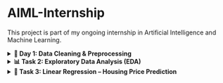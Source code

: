 # AIML-Internship
This project is part of my ongoing internship in Artificial Intelligence and Machine Learning. 
<details> 
<summary><strong>🧹 Day 1: Data Cleaning & Preprocessing</strong></summary><br>

<strong>🎯 Objective: </strong>
Learn how to clean and prepare raw data for Machine Learning models.

<strong>🛠️ Tools Used: </strong> Python, Pandas, NumPy, Matplotlib & Seaborn  

<strong>🗂️ Dataset: </strong> Titanic Dataset - A classic dataset used for ML and data preprocessing tasks.

<strong>✅ Steps Covered: </strong>
#### 1. Import the Dataset & Explore Basic Information
- Load the dataset using `pandas`.
- Display the first few rows.
- Check data types and number of missing values.

#### 2. Handle Missing Values
- Fill missing **Age** values using the **median**.
- Fill missing **Embarked** values using the **mode**.
- Drop **Cabin** due to excessive missing data.

#### 3. Convert Categorical Features into Numerical
- Convert **Sex** using **Label Encoding** (male → 0, female → 1).
- Apply **One-Hot Encoding** to the **Embarked** column.
- Drop high-cardinality text columns like **Name** and **Ticket**.

#### 4. Normalize / Standardize Numerical Features
- Standardize numerical columns (`Age`, `Fare`, `SibSp`, `Parch`) using **StandardScaler** from `sklearn`.
- This brings all numerical features to a similar scale (mean=0, std=1).

#### 5. Visualize & Remove Outliers
- Use **boxplots** to visualize outliers in numerical columns.
- Remove outliers using the **IQR (Interquartile Range)** method.

<strong>📘 What I Learned: </strong>

- Handling null and missing values.  
- Encoding categorical variables.  
- Feature scaling using standardization.  
- Detecting and removing outliers.  
- Building a clean dataset for machine learning.

<strong>📂 Output: </strong> A clean and preprocessed version of the Titanic dataset, ready for model training.

</details>

<details>
<summary><strong>📊 Task 2: Exploratory Data Analysis (EDA)</strong></summary><br>

<strong>🎯 Objective: </strong> Understand the dataset using statistics and visualizations to uncover structure, trends, and potential issues.

<strong>🛠️ Tools Used: </strong>Pandas, Matplotlib, Seaborn, Plotly  

<strong>🗂️ Dataset: </strong> Titanic Dataset - A classic dataset used for ML and data preprocessing tasks.

<strong>✅ Steps Covered: </strong>

#### 1. Generate Summary Statistics
- Use `df.describe()` to get mean, std, min, max, and quartiles.
- Use `df.median()` and `df.mode()` for extra insight.

#### 2. Visualize Numeric Features
- Plot **histograms** to understand distributions.
- Use **boxplots** to identify outliers.

#### 3. Explore Feature Relationships
- Create a **correlation matrix** with `sns.heatmap()`.
- Use **Seaborn pairplots** for visualizing pairwise relationships.

#### 4. Identify Patterns, Trends & Anomalies
- Look for skewed distributions.
- Detect unusual values or relationships.
- Compare target (`Survived`) with features using grouped plots.

#### 5. Make Feature-Level Inferences
- Infer which features might impact the target.
- Example: Higher survival rate among females or 1st class passengers.

<strong>📘 What I Learned: </strong>

- How to perform **descriptive statistical analysis**  
- How to **visualize distributions and relationships**  
- How to identify **correlations, trends, and anomalies**  
- How to draw **basic insights** that guide feature engineering and modeling  

</details>

<details> 
<summary><strong> 🏡 Task 3: Linear Regression – Housing Price Prediction</strong></summary><br>

<strong>🎯 Objective: </strong>Implement and understand both **simple** and **multiple linear regression** for predicting housing prices.

<strong>🛠️ Tools Used: </strong>Scikit-learn, Pandas, Matplotlib  

<strong>🗂️ Dataset: </strong> Housing Price Prediction Dataset - Used to build regression models for predicting property prices based on features like area, bedrooms, location, etc.

<strong>✅ Steps Covered: </strong>

#### 1. Import and Preprocess the Dataset
- Load dataset using `pandas`
- Handle missing values if any
- Convert categorical features using encoding
- Normalize or scale features if needed

#### 2. Split Data into Train-Test Sets
- Use `train_test_split` from `sklearn.model_selection`
- Typical split: 80% train / 20% test

#### 3. Fit Linear Regression Model
- Use `sklearn.linear_model.LinearRegression`
- Fit the model on training data

#### 4. Evaluate the Model
- Use common regression metrics:
  - MAE (Mean Absolute Error)
  - MSE (Mean Squared Error)
  - R² Score (Coefficient of Determination)
- Evaluate on test data

#### 5. Plot Regression Line and Interpret Coefficients
- For simple regression: plot line of best fit
- Analyze coefficients to understand feature impact

<strong>📘 What I Learned</strong>
- How to implement **Simple** and **Multiple Linear Regression**  
- How to use **scikit-learn** for model training  
- How to evaluate model performance using **MAE, MSE, R²**  
- How to visualize regression results and **interpret coefficients**  

</details>
